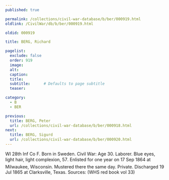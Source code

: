 ```yaml
---
published: true

permalink: /collections/civil-war-database/b/ber/000919.html
oldlink: /CivilWar/db/b/ber/000919.html

oldid: 000919

title: BERG, Richard

pagelist:
  exclude: false
  order: 919
  image: 
  alt:
  caption:
  title:
  subtitle:      # Defaults to page subtitle
  teaser:

category: 
  - B 
  - BER

previous:
  title: BERG, Peter
  url: /collections/civil-war-database/b/ber/000918.html  
next:
  title: BERG, Sigurd
  url: /collections/civil-war-database/b/ber/000920.html   
---
```

WI 28th Inf Co F. Born in Sweden. Civil War: Age 30. Laborer. Blue eyes, light hair, light complexion, 5&#146;7&#148;. Enlisted for one year on 17 Sep 1864 at Milwaukee, Wisconsin. Mustered there the same day. Private. Discharged 19 Jul 1865 at Clarksville, Texas. Sources: (WHS red book vol 33)